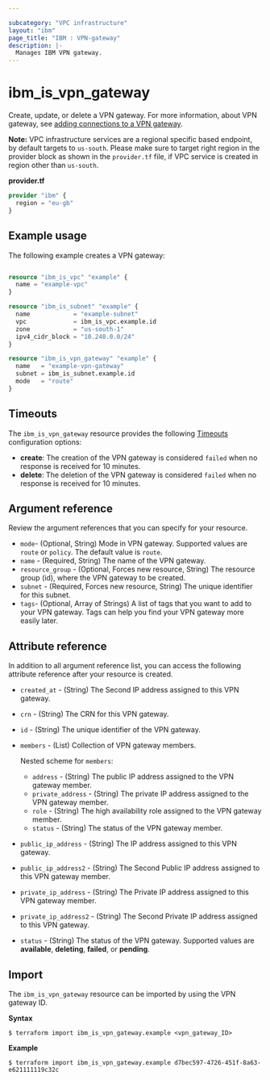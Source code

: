 ```yaml
---

subcategory: "VPC infrastructure"
layout: "ibm"
page_title: "IBM : VPN-gateway"
description: |-
  Manages IBM VPN gateway.
---
```


# ibm_is_vpn_gateway
Create, update, or delete a VPN gateway. For more information, about VPN gateway, see [adding connections to a VPN gateway](https://cloud.ibm.com/docs/vpc?topic=vpc-vpn-adding-connections).

**Note:** 
VPC infrastructure services are a regional specific based endpoint, by default targets to `us-south`. Please make sure to target right region in the provider block as shown in the `provider.tf` file, if VPC service is created in region other than `us-south`.

**provider.tf**

```terraform
provider "ibm" {
  region = "eu-gb"
}
```

## Example usage
The following example creates a VPN gateway:

```terraform

resource "ibm_is_vpc" "example" {
  name = "example-vpc"
}

resource "ibm_is_subnet" "example" {
  name            = "example-subnet"
  vpc             = ibm_is_vpc.example.id
  zone            = "us-south-1"
  ipv4_cidr_block = "10.240.0.0/24"
}

resource "ibm_is_vpn_gateway" "example" {
  name   = "example-vpn-gateway"
  subnet = ibm_is_subnet.example.id
  mode   = "route"
}

```

## Timeouts
The `ibm_is_vpn_gateway` resource provides the following [Timeouts](https://www.terraform.io/docs/language/resources/syntax.html) configuration options:

- **create**: The creation of the VPN gateway is considered `failed` when no response is received for 10 minutes. 
- **delete**: The deletion of the VPN gateway is considered `failed` when no response is received for 10 minutes. 


## Argument reference
Review the argument references that you can specify for your resource. 

- `mode`- (Optional, String) Mode in VPN gateway. Supported values are `route` or `policy`. The default value is `route`.
- `name` - (Required, String) The name of the VPN gateway.
- `resource_group` - (Optional, Forces new resource, String) The resource group (id), where the VPN gateway to be created.
- `subnet` - (Required, Forces new resource, String) The unique identifier for this subnet.
- `tags`- (Optional, Array of Strings) A list of tags that you want to add to your VPN gateway. Tags can help you find your VPN gateway more easily later.


## Attribute reference
In addition to all argument reference list, you can access the following attribute reference after your resource is created.

- `created_at` -  (String) The Second IP address assigned to this VPN gateway.
- `crn` - (String) The CRN for this VPN gateway.
- `id` - (String) The unique identifier of the VPN gateway.
- `members` - (List) Collection of VPN gateway members.

  Nested scheme for `members`:
  - `address` -  (String) The public IP address assigned to the VPN gateway member.
  - `private_address` -  (String) The private IP address assigned to the VPN gateway member.
  - `role` -  (String) The high availability role assigned to the VPN gateway member.
  - `status` -  (String) The status of the VPN gateway member.
- `public_ip_address` - (String) The IP address assigned to this VPN gateway.
- `public_ip_address2` -  (String) The Second Public IP address assigned to this VPN gateway member.
- `private_ip_address` -  (String) The Private IP address assigned to this VPN gateway member.
- `private_ip_address2` -  (String) The Second Private IP address assigned to this VPN gateway.
- `status` -  (String) The status of the VPN gateway. Supported values are **available**, **deleting**, **failed**, or **pending**.

## Import
The `ibm_is_vpn_gateway` resource can be imported by using the VPN gateway ID. 

**Syntax**

```
$ terraform import ibm_is_vpn_gateway.example <vpn_gateway_ID>
```

**Example**

```
$ terraform import ibm_is_vpn_gateway.example d7bec597-4726-451f-8a63-e621111119c32c
```
